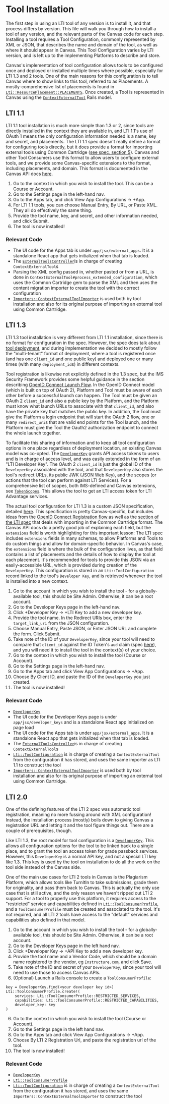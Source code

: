 # Tool Installation

The first step in using an LTI tool of any version is to install it, and that process differs by version. This file will walk you through how to install a tool of any version, and the relevant parts of the Canvas code for each step. Installing a tool requires a Tool Configuration, commonly represented by XML or JSON, that describes the name and domain of the tool, as well as where it should appear in Canvas. This Tool Configuration varies by LTI version, and is left up to the implementing Platforms to describe and store.

Canvas's implementation of tool configuration allows tools to be configured once and deployed or installed multiple times where possible, especially for LTI 1.3 and 2 tools. One of the main reasons for this configuration is to tell Canvas where to show links to this tool, referred to as Placements. A mostly-comprehensive list of placements is found in [`Lti::ResourcePlacement::PLACEMENTS`](/app/models/lti/resource_placement.rb). Once created, a Tool is represented in Canvas using the [`ContextExternalTool`](/app/models/context_external_tool.rb) Rails model.

## LTI 1.1

LTI 1.1 tool installation is much more simple than 1.3 or 2, since tools are directly installed in the context they are available in, and LTI 1.1's use of OAuth 1 means the only configuration information needed is a name, key and secret, and placements. The LTI 1.1 spec doesn't really define a format for configuring tools directly, but it does provide a format for importing external tools using Common Cartridge ([see spec, section 5](https://www.imsglobal.org/specs/ltiv1p1/implementation-guide)). Canvas and other Tool Consumers use this format to allow users to configure external tools, and we provide some Canvas-specific extensions to the format, including placements, and domain. This format is documented in the Canvas API docs [here](https://canvas.instructure.com/doc/api/file.tools_xml.html).

1. Go to the context in which you wish to install the tool. This can be a Course or Account.
2. Go to the Settings page in the left-hand nav.
3. Go to the Apps tab, and click View App Configurations -> +App.
4. For LTI 1.1 tools, you can choose Manual Entry, By URL, or Paste XML. They all do effectively the same thing.
5. Provide the tool name, key, and secret, and other information needed, and click Submit.
6. The tool is now installed!

### Relevant Code

- The UI code for the Apps tab is under `app/jsx/external_apps`. It is a standalone React app that gets initialized when that tab is loaded.
- The [`ExternalToolsController`](/app/controllers/external_tools_controller.rb)is in charge of creating `ContextExternalTool`s
- Parsing the XML config passed in, whether pasted or from a URL, is done in `ContextExternalTool#process_extended_configuration`, which uses the Common Cartridge gem to parse the XML and then uses the content migration importer to create the tool with the correct configuration
- [`Importers::ContextExternalToolImporter`](/app/models/importers/context_external_tool_importer.rb) is used both by tool installation and also for its original purpose of importing an external tool using Common Cartridge.

## LTI 1.3

LTI 1.3 tool installation is very different from LTI 1.1 installation, since there is no format for configuration in the spec. However, the spec does talk about [tool deployment](http://www.imsglobal.org/spec/lti/v1p3/#tool-deployment), and during implementation we decided to mostly follow the "multi-tenant" format of deployment, where a tool is registered once (and has one `client_id` and one public key) and deployed one or many times (with many `deployment_id`s) in different contexts. 

Tool registration is likewise not explicitly defined in the 1.3 spec, but the IMS Security Framework provides some helpful guidance in the section describing [OpenID Connect Launch Flow](https://www.imsglobal.org/spec/security/v1p0/#openid_connect_launch_flow). In the OpenID Connect model (which is built on top of OAuth 2), Platform and Tool must be aware of each other before a successful launch can happen. The Tool must be given an OAuth 2 `client_id` and also a public key by the Platform, and the Platform must know what launch URLs to associate with that `client_id`, and also have the private key that matches the public key. In addition, the Tool must give the Platform a login endpoint that will start the OAuth 2 flow, one or many `redirect_uri`s that are valid end points for the Tool launch, and the Platform must give the Tool the Oauth2 authorization endpoint to connect the whole launch together.

To facilitate this sharing of information and to keep all tool configuration options in one place regardless of deployment location, an existing Canvas model was co-opted. The [`DeveloperKey`](/app/models/developer_key.rb) grants API access tokens to users and is in charge of access level, and was easily extended in the form of an "LTI Developer Key". The OAuth 2 `client_id` is just the global ID of the `DeveloperKey` associated with the tool, and that `DeveloperKey` also stores the tool's redirect URLs, its public JWK (JSON Web Key), and the scopes (or actions that the tool can perform against LTI Services). For a comprehensive list of scopes, both IMS-defined and Canvas extensions, see [`TokenScopes`](/lib/token_scopes.rb). This allows the tool to get an LTI access token for LTI Advantage services.

The actual tool configuration for LTI 1.3 is a custom JSON specification, detailed [here](https://canvas.instructure.com/doc/api/file.lti_dev_key_config.html#anatomy-of-a-json-configuration). This specification is pretty Canvas-specific, but includes ideas from the [OpenID Connect Registration flow ](https://connect2id.com/products/server/docs/guides/client-registration) as well as the [section of the LTI spec](http://www.imsglobal.org/spec/lti/v1p3/#cclinks) that deals with importing in the Common Cartridge format. The Canvas API docs do a pretty good job of explaining each field, but the `extensions` field is worth highlighting for this important lesson: The LTI spec includes `extensions` fields in many schemas, to allow Platforms and Tools to do custom things and allow for domain-specific behavior. In Canvas's case, the `extensions` field is where the bulk of the configuration lives, as that field contains a list of placements and the details of how to display the tool at each placement. It's recommended for tools to provide this JSON via an easily-accessible URL, which is provided during creation of the `DeveloperKey`. This configuration is stored in an `Lti::ToolConfiguration` record linked to the tool's `Developer Key`, and is retrieved whenever the tool is installed into a new context.

1. Go to the account in which you wish to install the tool - for a globally-available tool, this should be Site Admin. Otherwise, it can be a root account.
2. Go to the Developer Keys page in the left-hand nav.
3. Click +Developer Key -> +LTI Key to add a new developer key.
4. Provide the tool name. In the Redirect URIs box, enter the `target_link_uri` from the JSON configuration.
5. Choose Manual Entry, Paste JSON, or Enter JSON URL and complete the form. Click Submit.
6. Take note of the ID of your `DeveloperKey`, since your tool will need to compare that `client_id` against the ID Token's `aud` claim (spec [here](https://www.imsglobal.org/spec/security/v1p0/#id-token)), and you will need it to install the tool in the context(s) of your choice.
7. Go to the context in which you wish to install the tool (Course or Account).
8. Go to the Settings page in the left-hand nav.
9. Go to the Apps tab and click View App Configurations -> +App.
10. Choose By Client ID, and paste the ID of the `DeveloperKey` you just created.
11. The tool is now installed!

### Relevant Code

- [`DeveloperKey`](/app/models/developer_key.rb)
- The UI code for the Developer Keys page is under `app/jsx/developer_keys` and is a standalone React app initialized on page load
- The UI code for the Apps tab is under `app/jsx/external_apps`. It is a standalone React app that gets initialized when that tab is loaded.
- The [`ExternalToolsController`](/app/controllers/external_tools_controller.rb)is in charge of creating `ContextExternalTool`s
- [`Lti::ToolConfiguration`](/app/models/lti/tool_configuration.rb) is in charge of creating a `ContextExternalTool` from the configuration it has stored, and uses the same importer as LTI 1.1 to construct the tool
- [`Importers::ContextExternalToolImporter`](/app/models/importers/context_external_tool_importer.rb) is used both by tool installation and also for its original purpose of importing an external tool using Common Cartridge.


## LTI 2.0

One of the defining features of the LTI 2 spec was automatic tool registration, meaning no more fussing around with XML configuration! Instead, the installation process (mostly) boils down to giving Canvas a registration URL and letting it and the tool figure things out. There are a couple of prerequisites, though.

Like LTI 1.3, the root model for tool configuration is a [`DeveloperKey`](/app/models/developer_key.rb). This allows all configuration options for the tool to be linked back to a single place, and to grant the tool an access token for grade passback services. However, this `DeveloperKey` is a normal API key, and not a special LTI key like 1.3. This key is used by the tool on installation to do all the work on the tool side instead of the Canvas side.

One of the main use cases for LTI 2 tools in Canvas is the Plagiarism Platform, which allows tools like TurnItIn to take submissions, grade them for originality, and pass them back to Canvas. This is actually the only use case that is still active, and the only reason we haven't ripped out LTI 2 support. For a tool to properly use this platform, it requires access to the "restricted" service and capabilities defined in [`Lti::ToolConsumerProfile`](/app/models/lti/tool_consumer_profile.rb), and a `ToolConsumerProfile` must be created and associated to the tool. It's not required, and all LTI 2 tools have access to the "default" services and capabilities also defined in that model.

1. Go to the account in which you wish to install the tool - for a globally-available tool, this should be Site Admin. Otherwise, it can be a root account.
2. Go to the Developer Keys page in the left hand nav.
3. Click +Developer Key -> +API Key to add a new developer key.
4. Provide the tool name and a Vendor Code, which should be a domain name registered to the vendor, eg `Instructure.com`, and click Save.
5. Take note of the ID and secret of your `DeveloperKey`, since your tool will need to use those to access Canvas APIs.
6. (Optional) Launch a Rails console to create a `ToolConsumerProfile`:
```
key = DeveloperKey.find(<your developer key id>)
Lti::ToolConsumerProfile.create!(
    services: Lti::ToolConsumerProfile::RESTRICTED_SERVICES,
    capabilities: Lti::ToolConsumerProfile::RESTRICTED_CAPABILITIES,
    developer_key: key
)
```
6. Go to the context in which you wish to install the tool (Course or Account).
7. Go to the Settings page in the left hand nav.
8. Go to the Apps tab and click View App Configurations -> +App.
9. Choose By LTI 2 Registration Url, and paste the registration url of the tool.
10. The tool is now installed!

### Relevant Code

- [`DeveloperKey`](/app/models/developer_key.rb)
- [`Lti::ToolConsumerProfile`](/app/models/lti/tool_consumer_profile.rb)
- [`Lti::ToolConfiguration`](/app/models/lti/tool_configuration.rb) is in charge of creating a `ContextExternalTool` from the configuration it has stored, and uses the same `Importers::ContextExternalToolImporter` to construct the tool
